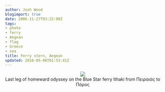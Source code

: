 ```yaml
---
author: Josh Wood
blogimport: true
date: 2006-11-27T03:22:00Z
tags:
- photo
- ferry
- Aegean
- flag
- Greece
- sea
title: Ferry stern, Aegean
updated: 2016-05-06T01:53:41Z
---
```


<div class="separator" style="clear: both; text-align: center;">
  <img border="0" src="/img/flagaegean.jpg" /></a>
  <div class="caption">Last leg of homeward odyssey on the Blue Star ferry Ithaki from Πειραιάς to Πάρος</div>
</div>
